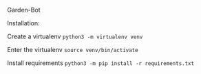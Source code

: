 Garden-Bot

Installation:

Create a virtualenv
`python3 -m virtualenv venv`

Enter the virtualenv
`source venv/bin/activate`

Install requirements
`python3 -m pip install -r requirements.txt`
